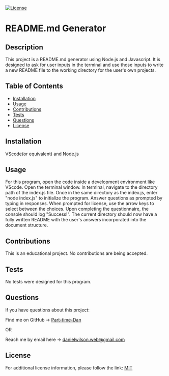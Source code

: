 
[![License](https://img.shields.io/badge/License-MIT-blue.svg)](https://choosealicense.com/licenses/mit/)
# README.md Generator

## Description
This project is a README.md generator using Node.js and Javascript. It is designed to ask for user inputs in the terminal and use those inputs to write a new README file to the working directory for the user's own projects.

## Table of Contents
- [Installation](#installation)
- [Usage](#usage)
- [Contributions](#contributions)
- [Tests](#tests)
- [Questions](#questions)
- [License](#license)

## Installation
VScode(or equivalent) and Node.js

## Usage
For this program, open the code inside a development environment like VScode. Open the terminal window. In terminal, navigate to the directory path of the index.js file. Once in the same directory as the index.js, enter "node index.js" to initialize the program. Answer questions as prompted by typing in responses. When prompted for license, use the arrow keys to select between the choices. Upon completing the questionnaire, the console should log "Success!". The current directory should now have a fully written README with the user's answers incorporated into the document structure.

## Contributions
This is an educational project. No contributions are being accepted.

## Tests
No tests were designed for this program.

## Questions
If you have questions about this project:

Find me on GitHub -> [Part-time-Dan](https://github.com/Part-time-Dan)

OR

Reach me by email here -> [danielwilson.web@gmail.com](mailto:danielwilson.web@gmail.com)


## License
For additional license information, please follow the link: [MIT](https://choosealicense.com/licenses/mit/)

